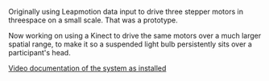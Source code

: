 Originally using Leapmotion data input to drive three stepper motors in threespace on a small scale. That was a prototype.

Now working on using a Kinect to drive the same motors over a much larger spatial range, to make it so a suspended light bulb persistently sits over a participant's head.

[Video documentation of the system as installed](https://www.youtube.com/watch?v=sN7RRbyMLRg)
